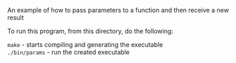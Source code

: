 An example of how to pass parameters to a function and then receive a new result


To run this program, from this directory, do the following:

`make`               - starts compiling and generating the executable<br>
`./bin/params`      - run the created executable
